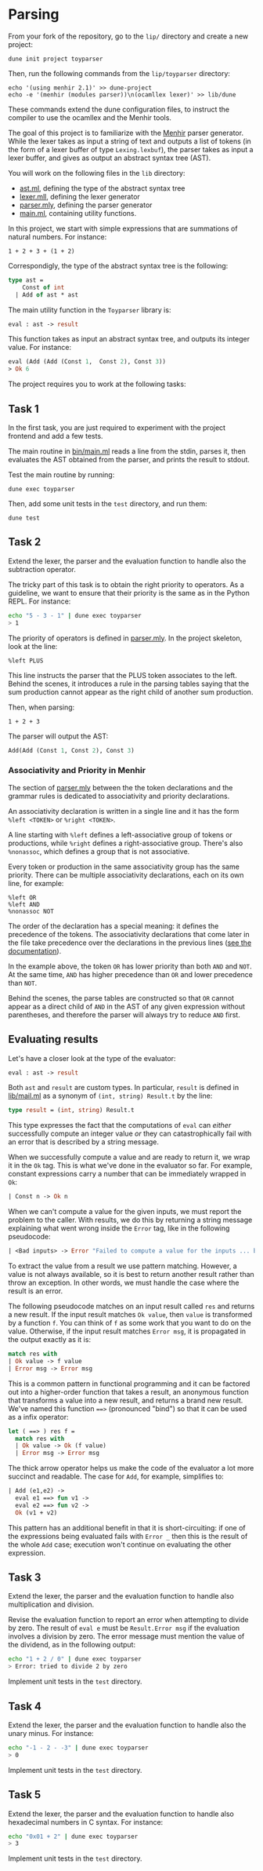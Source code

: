 # Parsing

From your fork of the repository, go to the `lip/` directory and create a new project:
```
dune init project toyparser
```
Then, run the following commands from the `lip/toyparser` directory:
```
echo '(using menhir 2.1)' >> dune-project
echo -e '(menhir (modules parser))\n(ocamllex lexer)' >> lib/dune
```
These commands extend the dune configuration files,
to instruct the compiler to use the ocamllex and the Menhir tools.

The goal of this project is to familiarize with
the [Menhir](https://gallium.inria.fr/~fpottier/menhir/) parser generator.
While the lexer takes as input a string of text and outputs a list of tokens
(in the form of a lexer buffer of type `Lexing.lexbuf`),
the parser takes as input a lexer buffer, 
and gives as output an abstract syntax tree (AST).

You will work on the following files in the `lib` directory:
- [ast.ml](lib/ast.ml), defining the type of the abstract syntax tree
- [lexer.mll](lib/lexer.mll), defining the lexer generator
- [parser.mly](lib/parser.mly), defining the parser generator
- [main.ml](lib/main.ml), containing utility functions.

In this project, we start with simple expressions 
that are summations of natural numbers.
For instance:
```
1 + 2 + 3 + (1 + 2)
```
Correspondigly, the type of the abstract syntax tree is the following:
```ocaml
type ast =
    Const of int
  | Add of ast * ast
```

The main utility function in the `Toyparser` library is:
```ocaml
eval : ast -> result
````
This function takes as input an abstract syntax tree,
and outputs its integer value.
For instance:
```ocaml
eval (Add (Add (Const 1,  Const 2), Const 3))
> Ok 6
```

The project requires you to work at the following tasks:

## Task 1

In the first task, you are just required to experiment with the project frontend and add a few tests.

The main routine in [bin/main.ml](bin/main.ml) reads a line from the stdin, parses it, then evaluates the AST obtained from the parser, and prints the result to stdout.

Test the main routine by running:
```
dune exec toyparser
```
Then, add some unit tests in the `test` directory, and run them:
```
dune test
```

## Task 2

Extend the lexer, the parser and the evaluation function
to handle also the subtraction operator.

The tricky part of this task is to obtain the right priority to operators. 
As a guideline, we want to ensure that their priority is the same as in the Python REPL.
For instance:
```bash
echo "5 - 3 - 1" | dune exec toyparser
> 1
```
The priority of operators is defined in [parser.mly](lib/parser.mly).
In the project skeleton, look at the line:
```
%left PLUS
```
This line instructs the parser that the PLUS token associates to the left. Behind the scenes, it introduces a rule in the parsing tables saying that the sum production cannot appear as the right child of another sum production.

Then, when parsing:
```
1 + 2 + 3
```
The parser will output the AST:
```ocaml
Add(Add (Const 1, Const 2), Const 3)
```

### Associativity and Priority in Menhir

The section of [parser.mly](/lib/parser.mly) between the the token declarations and the grammar rules is dedicated to associativity and priority declarations.

An associativity declaration is written in a single line and it has the form `%left <TOKEN>` or `%right <TOKEN>`.

A line starting with `%left` defines a left-associative group of tokens or productions, while `%right` defines a right-associative group. There's also `%nonassoc`, which defines a group that is not associative.

Every token or production in the same associativity group has the same priority. There can be multiple associativity declarations, each on its own line, for example:
```
%left OR
%left AND
%nonassoc NOT
```
The order of the declaration has a special meaning: it defines the precedence of the tokens. The associativity declarations that come later in the file take precedence over the declarations in the previous lines ([see the documentation](https://gallium.inria.fr/~fpottier/menhir/manual.html#sec%3Aassoc)).

In the example above, the token `OR` has lower priority than both `AND` and `NOT`. At the same time, `AND` has higher precedence than `OR` and lower precedence than `NOT`.

Behind the scenes, the parse tables are constructed so that `OR` cannot appear as a direct child of `AND` in the AST of any given expression without parentheses, and therefore the parser will always try to reduce `AND` first.

## Evaluating results

Let's have a closer look at the type of the evaluator: 

```ocaml
eval : ast -> result
```

Both `ast` and `result` are custom types. In particular, `result` is defined in [lib/mail.ml](/lib/main.ml) as a synonym of `(int, string) Result.t` by the line:

```ocaml
type result = (int, string) Result.t
```

This type expresses the fact that the computations of `eval` can _either_ successfully compute an integer value _or_ they can catastrophically fail with an error that is described by a string message.

When we successfully compute a value and are ready to return it, we wrap it in the `Ok` tag. This is what we've done in the evaluator so far. For example, constant expressions carry a number that can be immediately wrapped in `Ok`:

```ocaml
| Const n -> Ok n
```

When we can't compute a value for the given inputs, we must report the problem to the caller. With results, we do this by returning a string message explaining what went wrong inside the `Error` tag, like in the following pseudocode:

```ocaml
| <Bad inputs> -> Error "Failed to compute a value for the inputs ... because ..."
```

To extract the value from a result we use pattern matching. However, a value is not always available, so it is best to return another result rather than throw an exception. In other words, we must handle the case where the result is an error.

The following pseudocode matches on an input result called `res` and returns a new result. If the input result matches `Ok value`, then `value` is transformed by a function `f`. You can think of `f` as some work that you want to do on the value. Otherwise, if the input result matches `Error msg`, it is propagated in the output exactly as it is:

```ocaml
match res with
| Ok value -> f value
| Error msg -> Error msg
```

This is a common pattern in functional programming and it can be factored out into a higher-order function that takes a result, an anonymous function that transforms a value into a new result, and returns a brand new result. We've named this function `==>` (pronounced "bind") so that it can be used as a infix operator:

```ocaml
let ( ==> ) res f =
  match res with
  | Ok value -> Ok (f value)
  | Error msg -> Error msg
```

The thick arrow operator helps us make the code of the evaluator a lot more succinct and readable. The case for `Add`, for example, simplifies to:

```ocaml
| Add (e1,e2) ->
  eval e1 ==> fun v1 ->
  eval e2 ==> fun v2 ->
  Ok (v1 + v2)
```

This pattern has an additional benefit in that it is short-circuiting: if one of the expressions being evaluated fails with `Error _` then this is the result of the whole `Add` case; execution won't continue on evaluating the other expression.

## Task 3

Extend the lexer, the parser and the evaluation function
to handle also multiplication and division.

Revise the evaluation function to report an error when attempting to divide by zero.
The result of `eval e` must be `Result.Error msg` if the evaluation involves a division by zero. The error message must mention the value of the dividend, as in the following output:

```sh
echo "1 + 2 / 0" | dune exec toyparser
> Error: tried to divide 2 by zero
```
Implement unit tests in the `test` directory.

## Task 4

Extend the lexer, the parser and the evaluation function
to handle also the unary minus.
For instance:
```bash
echo "-1 - 2 - -3" | dune exec toyparser
> 0
```
Implement unit tests in the `test` directory.

## Task 5

Extend the lexer, the parser and the evaluation function
to handle also hexadecimal numbers in C syntax.
For instance:
```bash
echo "0x01 + 2" | dune exec toyparser
> 3
```
Implement unit tests in the `test` directory.
